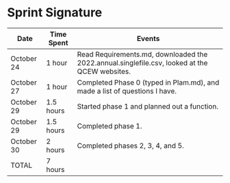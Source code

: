 # Sprint Signature

| Date       | Time Spent | Events
|------------|------------|--------------------
| October 24 | 1 hour     | Read Requirements.md, downloaded the 2022.annual.singlefile.csv, looked at the QCEW websites.
| October 27 | 1 hour     | Completed Phase 0 (typed in Plam.md), and made a list of questions I have.
| October 29 | 1.5 hours  | Started phase 1 and planned out a function. 
| October 29 | 1.5 hours  | Completed phase 1.
| October 30 | 2 hours    | Completed phases 2, 3, 4, and 5.
| TOTAL      | 7 hours    |
